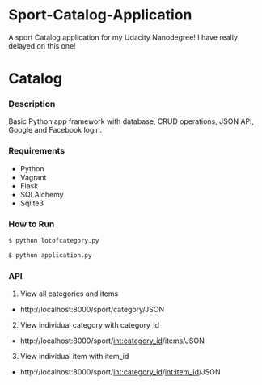 # Sport-Catalog-Application
A sport Catalog application for my Udacity Nanodegree! I have really delayed on this one!

# Catalog

### Description
Basic Python app framework with database, CRUD operations, JSON API, Google and Facebook login.

### Requirements
* Python
* Vagrant
* Flask
* SQLAlchemy
* Sqlite3

### How to Run

```sh
$ python lotofcategory.py
```

```sh
$ python application.py
```

### API

1. View all categories and items
* http://localhost:8000/sport/category/JSON

2. View individual category with category_id
* http://localhost:8000/sport/<int:category_id>/items/JSON

3. View individual item with item_id
* http://localhost:8000/sport/<int:category_id>/<int:item_id>/JSON

